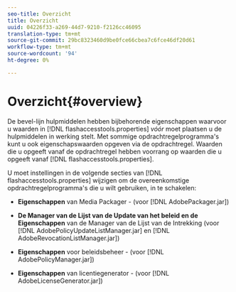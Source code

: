 ```yaml
---
seo-title: Overzicht
title: Overzicht
uuid: 04226f33-a269-44d7-9210-f2126cc46095
translation-type: tm+mt
source-git-commit: 29bc8323460d9be0fce66cbea7c6fce46df20d61
workflow-type: tm+mt
source-wordcount: '94'
ht-degree: 0%

---
```



# Overzicht{#overview}

De bevel-lijn hulpmiddelen hebben bijbehorende eigenschappen waarvoor u waarden in [!DNL flashaccesstools.properties] *vóór* moet plaatsen u de hulpmiddelen in werking stelt. Met sommige opdrachtregelprogramma&#39;s kunt u ook eigenschapswaarden opgeven via de opdrachtregel. Waarden die u opgeeft vanaf de opdrachtregel hebben voorrang op waarden die u opgeeft vanaf [!DNL flashaccesstools.properties].

U moet instellingen in de volgende secties van [!DNL flashaccesstools.properties] wijzigen om de overeenkomstige opdrachtregelprogramma&#39;s die u wilt gebruiken, in te schakelen:

* **Eigenschappen**  van Media Packager - (voor  [!DNL AdobePackager.jar])

* **De Manager van de Lijst van de Update van het beleid en de Eigenschappen**  van de Manager van de Lijst van de Intrekking (voor  [!DNL AdobePolicyUpdateListManager.jar] en  [!DNL AdobeRevocationListManager.jar])

* **Eigenschappen**  voor beleidsbeheer - (voor  [!DNL AdobePolicyManager.jar])

* **Eigenschappen**  van licentiegenerator - (voor  [!DNL AdobeLicenseGenerator.jar])

